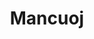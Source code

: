 ---
layout: home

title: Mancuoj
titleTemplate: 笔记 

hero:
  name: Mancuoj
  tagline: 记录我的计算机自学之路
  actions:
    - theme: brand
      text: 开始阅读
      link: /cs/intro
    - theme: alt
      text: GitHub
      link: https://github.com/mancuoj/csdiy

features:
  - icon: 🖥️
    title: 学习一些计算机公开课，如 CS61A 等
    link: https://csdiy.netlify.app/cs/intro
  - icon: ➗
    title: 学习一些计算机相关的数学，如线性代数等
    link: https://csdiy.netlify.app/math/intro
  - icon: 🛠️
    title: 学习一些有用工具，比如 LaTex 等
    link: https://csdiy.netlify.app/tools/markdown
---